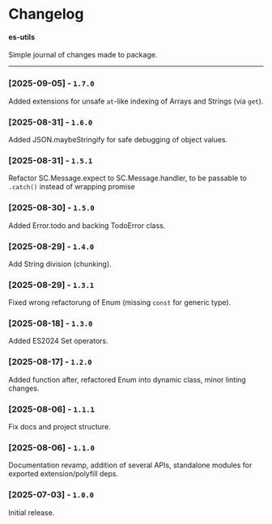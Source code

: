 # Changelog
#### es-utils

Simple journal of changes made to package.

---

### [2025-09-05] - `1.7.0`

Added extensions for unsafe `at`-like indexing of Arrays and Strings (via `get`).

### [2025-08-31] - `1.6.0`

Added JSON.maybeStringify for safe debugging of object values.

### [2025-08-31] - `1.5.1`

Refactor SC.Message.expect to SC.Message.handler, to be passable to `.catch()` instead of wrapping promise

### [2025-08-30] - `1.5.0`

Added Error.todo and backing TodoError class.

### [2025-08-29] - `1.4.0`

Add String division (chunking).

### [2025-08-29] - `1.3.1`

Fixed wrong refactorung of Enum (missing `const` for generic type). 

### [2025-08-18] - `1.3.0`

Added ES2024 Set operators.

### [2025-08-17] - `1.2.0`

Added function after, refactored Enum into dynamic class, minor linting changes.

### [2025-08-06] - `1.1.1`

Fix docs and project structure.

### [2025-08-06] - `1.1.0`

Documentation revamp, addition of several APIs, standalone modules for exported extension/polyfill deps.

### [2025-07-03] - `1.0.0`

Initial release.
